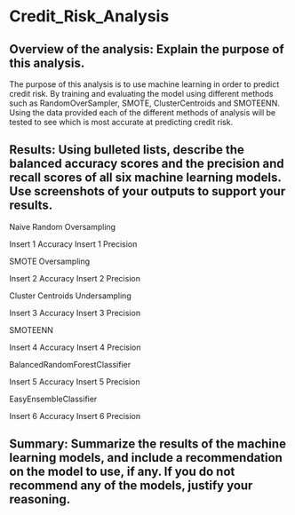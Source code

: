 # Credit_Risk_Analysis

## Overview of the analysis: Explain the purpose of this analysis.

The purpose of this analysis is to use machine learning in order to predict credit risk. By training and evaluating the model using different methods such as RandomOverSampler, SMOTE, ClusterCentroids and SMOTEENN. Using the data provided each of the different methods of analysis will be tested to see which is most accurate at predicting credit risk.

## Results: Using bulleted lists, describe the balanced accuracy scores and the precision and recall scores of all six machine learning models. Use screenshots of your outputs to support your results.

Naive Random Oversampling

Insert 1 Accuracy
Insert 1 Precision

SMOTE Oversampling

Insert 2 Accuracy
Insert 2 Precision

Cluster Centroids Undersampling

Insert 3 Accuracy
Insert 3 Precision

SMOTEENN

Insert 4 Accuracy
Insert 4 Precision

BalancedRandomForestClassifier

Insert 5 Accuracy
Insert 5 Precision


EasyEnsembleClassifier

Insert 6 Accuracy
Insert 6 Precision


## Summary: Summarize the results of the machine learning models, and include a recommendation on the model to use, if any. If you do not recommend any of the models, justify your reasoning.

